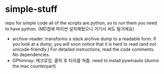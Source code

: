 # simple-stuff

repo for simple code
all of the scripts are python, so to run them you need to have python. (MD컴에 파이썬 설치해뒀으니 거기서 써도 될거에요)

* archive-reader: transforms a slack archive dump to a readable form. If you look at a dump, you will soon notice that it is hard to read (and not unicode-friendly.) For detailed instructions, read the code comments. No dependencies.
* GPhimnay: 매크로임. 클릭 후 타자를 쳐줌. need to install pywinauto (dunno the mac counterpart)

